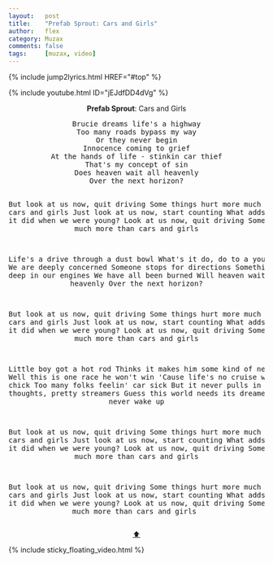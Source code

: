 ```yaml
---
layout:   post
title:    "Prefab Sprout: Cars and Girls"
author:   flex
category: Muzax
comments: false
tags:     [muzax, video]
---
```


{% include jump2lyrics.html HREF="#top" %}

{% include youtube.html ID="jEJdfDD4dVg" %}

<!-- break -->

<a id="top"></a>
<div id="lyrics"><div class="lyricsheader" style=""><p><center><b>Prefab Sprout</b>: Cars and Girls</center></p></div>
<center><pre>
Brucie dreams life's a highway
Too many roads bypass my way
Or they never begin
Innocence coming to grief
At the hands of life - stinkin car thief
That's my concept of sin
Does heaven wait all heavenly
Over the next horizon?

But look at us now, quit driving
Some things hurt more much more than cars and girls
Just look at us now, start counting
What adds up the way it did when we were young?
Look at us now, quit driving
Some things hurt much more than cars and girls

Life's a drive through a dust bowl
What's it do, do to a young soul
We are deeply concerned
Someone stops for directions
Something responds deep in our engines
We have all been burned
Will heaven wait all heavenly
Over the next horizon?

But look at us now, quit driving
Some things hurt more much more than cars and girls
Just look at us now, start counting
What adds up the way it did when we were young?
Look at us now, quit driving
Some things hurt much more than cars and girls

Little boy got a hot rod
Thinks it makes him some kind of new god
Well this is one race he won't win
'Cause life's no cruise with a cool chick
Too many folks feelin' car sick
But it never pulls in
Brucies thoughts, pretty streamers
Guess this world needs its dreamers
May they never wake up

But look at us now, quit driving
Some things hurt more much more than cars and girls
Just look at us now, start counting
What adds up the way it did when we were young?
Look at us now, quit driving
Some things hurt much more than cars and girls

But look at us now, quit driving
Some things hurt more much more than cars and girls
Just look at us now, start counting
What adds up the way it did when we were young?
Look at us now, quit driving
Some things hurt much more than cars and girls
</pre>
<a href="#top">⬆</a></center></div>

<div class="sticky_floating_video"></div>
{% include sticky_floating_video.html %}